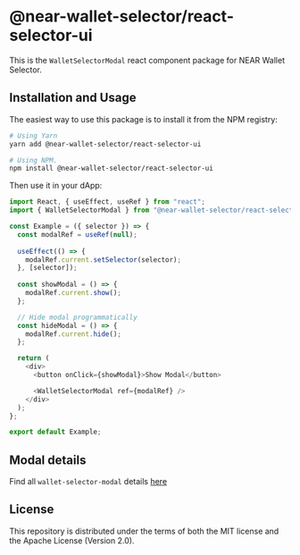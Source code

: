 # @near-wallet-selector/react-selector-ui

This is the `WalletSelectorModal` react component package for NEAR Wallet Selector.

## Installation and Usage

The easiest way to use this package is to install it from the NPM registry:

```bash
# Using Yarn
yarn add @near-wallet-selector/react-selector-ui

# Using NPM.
npm install @near-wallet-selector/react-selector-ui
```

Then use it in your dApp:

```ts
import React, { useEffect, useRef } from "react";
import { WalletSelectorModal } from "@near-wallet-selector/react-selector-ui";

const Example = ({ selector }) => {
  const modalRef = useRef(null);
  
  useEffect(() => {
    modalRef.current.setSelector(selector);
  }, [selector]);
  
  const showModal = () => {
    modalRef.current.show();
  };

  // Hide modal programmatically
  const hideModal = () => {
    modalRef.current.hide();
  };

  return (
    <div>
      <button onClick={showModal}>Show Modal</button>

      <WalletSelectorModal ref={modalRef} />
    </div>
  );
};

export default Example;
```

## Modal details

Find all `wallet-selector-modal` details [here](../selector-ui/src/components/wallet-selector-modal)


## License

This repository is distributed under the terms of both the MIT license and the Apache License (Version 2.0).
